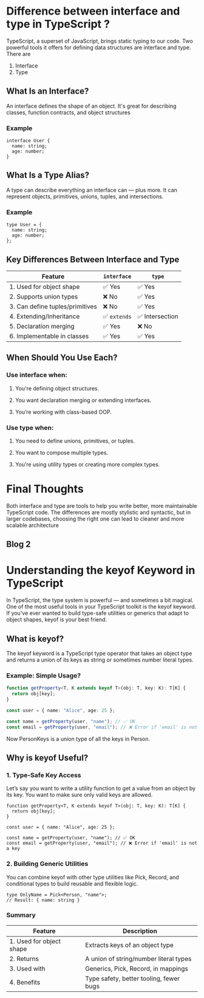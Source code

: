 # Difference between interface and type in TypeScript ?

TypeScript, a superset of JavaScript, brings static typing to our code. Two powerful tools it offers for defining data structures are interface and type.
There are 
1. Interface
2. Type 

## What Is an Interface?
An interface defines the shape of an object. It's great for describing classes, function contracts, and object structures

### Example
``` 
interface User {
  name: string;
  age: number;
}
```

## What Is a Type Alias?
A type can describe everything an interface can — plus more. It can represent objects, primitives, unions, tuples, and intersections.

### Example
``` 
type User = {
  name: string;
  age: number;
};
```



## Key Differences Between Interface and Type

| Feature                          | `interface`         | `type`             |
|----------------------------------|---------------------|--------------------|
| 1. Used for object shape         | ✅ Yes              | ✅ Yes             |
| 2. Supports union types          | ❌ No               | ✅ Yes             |
| 3. Can define tuples/primitives  | ❌ No               | ✅ Yes             |
| 4. Extending/Inheritance         | ✅ `extends`        | ✅ Intersection    |
| 5. Declaration merging           | ✅ Yes              | ❌ No              |
| 6. Implementable in classes      | ✅ Yes              | ✅ Yes             |



 ## When Should You Use Each?
### Use interface when:

1. You're defining object structures.

2. You want declaration merging or extending interfaces.

3. You’re working with class-based OOP.

### Use type when:

1. You need to define unions, primitives, or tuples.

2. You want to compose multiple types.

3. You’re using utility types or creating more complex types.


# Final Thoughts
Both interface and type are tools to help you write better, more maintainable TypeScript code. The differences are mostly stylistic and syntactic, but in larger codebases, choosing the right one can lead to cleaner and more scalable architecture



## Blog 2

# Understanding the keyof Keyword in TypeScript

In TypeScript, the type system is powerful — and sometimes a bit magical. One of the most useful tools in your TypeScript toolkit is the keyof keyword. If you've ever wanted to build type-safe utilities or generics that adapt to object shapes, keyof is your best friend.

## What is keyof?
The keyof keyword is a TypeScript type operator that takes an object type and returns a union of its keys as string or sometimes number literal types.

### Example: Simple Usage?

````ts
function getProperty<T, K extends keyof T>(obj: T, key: K): T[K] {
  return obj[key];
}

const user = { name: "Alice", age: 25 };

const name = getProperty(user, "name"); // ✅ OK
const email = getProperty(user, "email"); // ❌ Error if 'email' is not a key
````
Now PersonKeys is a union type of all the keys in Person.

## Why is keyof Useful?

### 1. Type-Safe Key Access
Let’s say you want to write a utility function to get a value from an object by its key. You want to make sure only valid keys are allowed.
````
function getProperty<T, K extends keyof T>(obj: T, key: K): T[K] {
  return obj[key];
}

const user = { name: "Alice", age: 25 };

const name = getProperty(user, "name"); // ✅ OK
const email = getProperty(user, "email"); // ❌ Error if 'email' is not a key
````
### 2. Building Generic Utilities
You can combine keyof with other type utilities like Pick, Record, and conditional types to build reusable and flexible logic.
````
type OnlyName = Pick<Person, "name">;
// Result: { name: string }
````

### Summary

| Feature                  | Description                              |
|--------------------------|------------------------------------------|
| 1. Used for object shape | Extracts keys of an object type          |
| 2. Returns               | A union of string/number literal types   |
| 3. Used with	           | Generics, Pick, Record, in mappings      |
| 4. Benefits	             | Type safety, better tooling, fewer bugs  |
